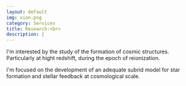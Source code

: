 ```yaml
---
layout: default
img: xion.png
category: Services
title: Research:<br>
description: |
---
```



I'm interested by the study of the formation of cosmic structures.
Particularly at hight redshift, during the epoch of reionization.

I'm focused on the development of an adequate subrid model for star formation and stellar feedback at cosmological scale.

<!-- with the goal to understand the  -->
